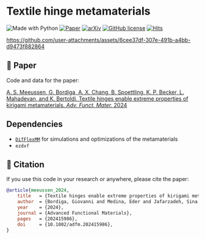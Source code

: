 # Textile hinge metamaterials

![Made with Python](https://img.shields.io/badge/Made%20with-Python-blue?logo=python&logoColor=ecf0f1&labelColor=34495e)
[![Paper](https://img.shields.io/badge/Paper-10.1002/adfm.202415986-blue?logoColor=ecf0f1&labelColor=34495e)](https://doi.org/10.1002/adfm.202415986)
[![arXiv](https://img.shields.io/badge/arXiv-2408.16059-b31b1b?logo=arXiv&logoColor=arXiv&labelColor=34495e)](https://arxiv.org/abs/2408.16059)
[![GitHub license](https://img.shields.io/github/license/bertoldi-collab/textile-hinge-metamaterials?labelColor=34495e)](https://github.com/bertoldi-collab/textile-hinge-metamaterials/blob/main/LICENSE)
[![Hits](https://hits.seeyoufarm.com/api/count/incr/badge.svg?url=https%3A%2F%2Fgithub.com%2Fbertoldi-collab%2Ftextile-hinge-metamaterials&count_bg=%2327AE60&title_bg=%2334495E&icon=github.svg&icon_color=%23E7E7E7&title=Hits&edge_flat=false)](https://hits.seeyoufarm.com)

https://github.com/user-attachments/assets/6cee37df-307e-491b-a4bb-d9473f882864

## 📜 Paper

Code and data for the paper:

[A. S. Meeussen, G. Bordiga, A. X. Chang, B. Spoettling, K. P. Becker, L. Mahadevan, and K. Bertoldi. Textile hinges enable extreme properties of kirigami metamaterials. _Adv. Funct. Mater._ 2024](https://doi.org/10.1002/adfm.202415986)

## Dependencies

- [`DifFlexMM`](https://github.com/bertoldi-collab/DifFlexMM) for simulations and optimizations of the metamaterials
- `ezdxf`

## 📝 Citation

If you use this code in your research or anywhere, please cite the paper:

```bibtex
@article{meeussen_2024,
    title   = {Textile hinges enable extreme properties of kirigami metamaterials},
    author  = {Bordiga, Giovanni and Medina, Eder and Jafarzadeh, Sina and B{\"o}sch, Cyrill and Adams, Ryan P. and Tournat, Vincent and Bertoldi, Katia},
    year    = {2024},
    journal = {Advanced Functional Materials},
    pages   = {202415986},
    doi     = {10.1002/adfm.202415986},
}
```
